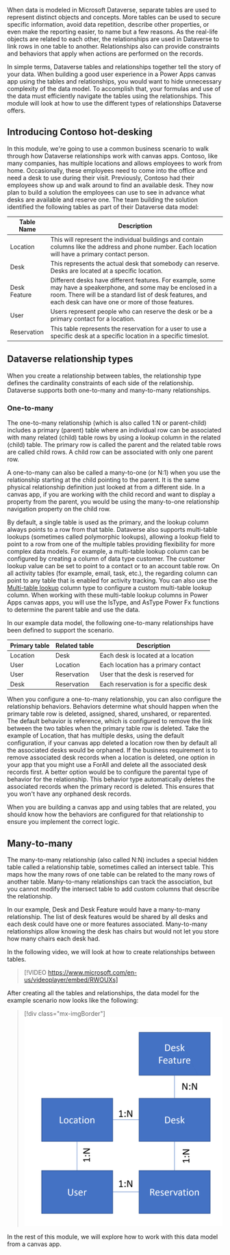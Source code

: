 When data is modeled in Microsoft Dataverse, separate tables are used to represent distinct objects and concepts. More tables can be used to secure specific information, avoid data repetition, describe other properties, or even make the reporting easier, to name but a few reasons. As the real-life objects are related to each other, the relationships are used in Dataverse to link rows in one table to another. Relationships also can provide constraints and behaviors that apply when actions are performed on the records.

In simple terms, Dataverse tables and relationships together tell the story of your data. When building a good user experience in a Power Apps canvas app using the tables and relationships, you would want to hide unnecessary complexity of the data model. To accomplish that, your formulas and use of the data must efficiently navigate the tables using the relationships. This module will look at how to use the different types of relationships Dataverse offers.

## Introducing Contoso hot-desking

In this module, we're going to use a common business scenario to walk through how Dataverse relationships work with canvas apps. Contoso, like many companies, has multiple locations and allows employees to work from home. Occasionally, these employees need to come into the office and need a desk to use during their visit. Previously, Contoso had their employees show up and walk around to find an available desk. They now plan to build a solution the employees can use to see in advance what desks are available and reserve one. The team building the solution identified the following tables as part of their Dataverse data model:

|     Table Name      |     Description                                                                                                                                                                                                                              |
|---------------------|----------------------------------------------------------------------------------------------------------------------------------------------------------------------------------------------------------------------------------------------|
|     Location        |     This will represent the individual buildings   and contain columns like the address and phone number.  Each location will have a primary contact   person.                                                                               |
|     Desk            |     This represents the actual desk that somebody   can reserve.  Desks are located at a   specific location.                                                                                                                                |
|     Desk Feature    |     Different desks have different features. For   example, some may have a speakerphone, and some may be enclosed in a   room.   There will be a standard list   of desk features, and each desk can have one or more of those features.    |
|     User            |     Users represent people who can reserve the   desk or be a primary contact for a location.                                                                                                                                                |
|     Reservation     |     This table represents the reservation for a user   to use a specific desk at a specific location in a specific timeslot.                                                                                                                 |

## Dataverse relationship types

When you create a relationship between tables, the relationship type defines the cardinality constraints of each side of the relationship. Dataverse supports both one-to-many and many-to-many relationships.

### One-to-many 

The one-to-many relationship (which is also called 1:N or parent-child) includes a primary (parent) table where an individual row can be associated with many related (child) table rows by using a lookup column in the related (child) table. The primary row is called the parent and the related table rows are called child rows. A child row can be associated with only one parent row.

A one-to-many can also be called a many-to-one (or N:1) when you use the relationship starting at the child pointing to the parent. It is the same physical relationship definition just looked at from a different side. In a canvas app, if you are working with the child record and want to display a property from the parent, you would be using the many-to-one relationship navigation property on the child row.

By default, a single table is used as the primary, and the lookup column always points to a row from that table. Dataverse also supports multi-table lookups (sometimes called polymorphic lookups), allowing a lookup field to point to a row from one of the multiple tables providing flexibility for more complex data models. For example, a multi-table lookup column can be configured by creating a column of data type customer. The customer lookup value can be set to point to a contact or to an account table row. On all activity tables (for example, email, task, etc.), the regarding column can point to any table that is enabled for activity tracking. You can also use the [Multi-table lookup](/powerapps/developer/data-platform/webapi/multitable-lookup/?azure-portal=true) column type to configure a custom multi-table lookup column. When working with these multi-table lookup columns in Power Apps canvas apps, you will use the IsType, and AsType Power Fx functions to determine the parent table and use the data.

In our example data model, the following one-to-many relationships have been defined to support the scenario.

|     Primary table    |     Related table     |     Description                                |
|----------------------|-----------------------|------------------------------------------------|
|     Location         |     Desk              |     Each desk is located at a location         |
|     User             |     Location          |     Each location has a primary contact        |
|     User             |     Reservation       |     User that the desk is reserved for         |
|     Desk             |     Reservation       |     Each reservation is for a specific desk    |

When you configure a one-to-many relationship, you can also configure the relationship behaviors. Behaviors determine what should happen when the primary table row is deleted, assigned, shared, unshared, or reparented. The default behavior is reference, which is configured to remove the link between the two tables when the primary table row is deleted. Take the example of Location, that has multiple desks, using the default configuration, if your canvas app deleted a location row then by default all the associated desks would be orphaned. If the business requirement is to remove associated desk records when a location is deleted, one option in your app that you might use a ForAll and delete all the associated desk records first. A better option would be to configure the parental type of behavior for the relationship. This behavior type automatically deletes the associated records when the primary record is deleted. This ensures that you won't have any orphaned desk records.

When you are building a canvas app and using tables that are related, you should know how the behaviors are configured for that relationship to ensure you implement the correct logic.

## Many-to-many

The many-to-many relationship (also called N:N) includes a special hidden table called a relationship table, sometimes called an intersect table. This maps how the many rows of one table can be related to the many rows of another table. Many-to-many relationships can track the association, but you cannot modify the intersect table to add custom columns that describe the relationship.

In our example, Desk and Desk Feature would have a many-to-many relationship. The list of desk features would be shared by all desks and each desk could have one or more features associated. Many-to-many relationships allow knowing the desk has chairs but would not let you store how many chairs each desk had.

In the following video, we will look at how to create relationships between tables.

> [!VIDEO https://www.microsoft.com/en-us/videoplayer/embed/RWOUXs]

After creating all the tables and relationships, the data model for the example scenario now looks like the following:

> [!div class="mx-imgBorder"]
> [![Diagram example of a data model that shows relationships between tables.](../media/table-relationship.png)](../media/table-relationship.png#lightbox)

In the rest of this module, we will explore how to work with this data model from a canvas app.